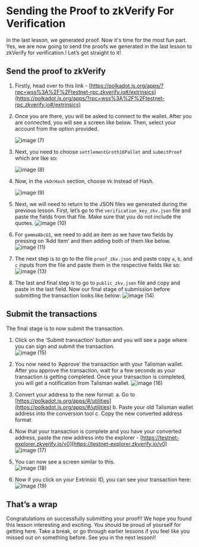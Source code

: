 # Sending the Proof to zkVerify For Verification

In the last lesson, we generated proof. Now it's time for the most fun part. Yes, we are now going to send the proofs we generated in the last lesson to zkVerify for verification.! Let’s get straight to it!

## Send the proof to zkVerify

1. Firstly, head over to this link - [https://polkadot.js.org/apps/?rpc=wss%3A%2F%2Ftestnet-rpc.zkverify.io#/extrinsics](https://polkadot.js.org/apps/?rpc=wss%3A%2F%2Ftestnet-rpc.zkverify.io#/extrinsics)
2. Once you are there, you will be asked to connect to the wallet. After you are connected, you will see a screen like below. Then, select your account from the option provided.
    
    ![image (7)](https://github.com/user-attachments/assets/bae440d7-4674-4bf9-b2e2-b887093e68a5)
    
3. Next, you need to choose `settlementGroth16Pallet` and `submitProof` which are like so:
    
    ![image (8)](https://github.com/user-attachments/assets/80ba6134-d9f1-42d0-b53a-bd0edf92f2f6)
    
4. Now, in the `vkOrHash` section, choose `Vk` instead of Hash.
    
    ![image (9)](https://github.com/user-attachments/assets/abaac6f6-a5ca-4454-9822-676e24b475d9)
    
5. Next, we will need to return to the JSON files we generated during the previous lesson. First, let’s go to the `verification_key_zkv.json` file and paste the fields from that file. Make sure that you do not include the quotes.
    ![image (10)](https://github.com/user-attachments/assets/d15880a8-6806-455d-a425-1890241c52f2)
    
6. For `gammaAbcG1`, we need to add an item as we have two fields by pressing on ‘Add item’ and then adding both of them like below.
    ![image (11)](https://github.com/user-attachments/assets/d79f5ebf-e6a3-4a92-bd53-a2c0233698dd)
   
7. The next step is to go to the file `proof_zkv.json` and paste copy `a`, `b`, and `c` inputs from the file and paste them in the respective fields like so:
    ![image (13)](https://github.com/user-attachments/assets/c78de514-783f-4a84-9905-0adea1bd122c)
    
8. The last and final step is to go to `public_zkv.json` file and copy and paste in the last field. Now our final stage of submission before submitting the transaction looks like below:
    ![image (14)](https://github.com/user-attachments/assets/b169fadf-d870-48bb-a3ed-322ed9623681)


## Submit the transactions

The final stage is to now submit the transaction.

1. Click on the ‘Submit transaction’ button and you will see a page where you can sign and submit the transaction.    
    ![image (15)](https://github.com/user-attachments/assets/3cfc94b3-094b-4db1-af12-4b4198f56230)
    
2. You now need to ‘Approve’ the transaction with your Talisman wallet. After you approve the transaction, wait for a few seconds as your transaction is getting completed. Once your transaction is completed, you will get a notification from Talisman wallet.
    ![image (16)](https://github.com/user-attachments/assets/31c3bbe6-cbd4-4fa9-b829-3c7cdaafe48f)

3. Convert your address to the new format:
    a. Go to [https://polkadot.js.org/apps/#/utilities](https://polkadot.js.org/apps/#/utilities)
    b. Paste your old Talisman wallet address into the conversion tool
    c. Copy the new converted address format

4. Now that your transaction is complete and you have your converted address, paste the new address into the explorer - [https://testnet-explorer.zkverify.io/v0](https://testnet-explorer.zkverify.io/v0)
   ![image (17)](https://github.com/user-attachments/assets/1532cb50-bd1a-4fdb-9e54-563812585bab)
    
5. You can now see a screen similar to this.   
   ![image (18)](https://github.com/user-attachments/assets/67e7042e-a5d2-495a-b5be-065a958a43bd)
    
6. Now if you click on your Extrinsic ID, you can see your transaction here:
   ![image (19)](https://github.com/user-attachments/assets/ed30c5a5-1d91-4312-9ac5-800213e7555b)

    

## That’s a wrap

Congratulations on successfully submitting your proof!! We hope you found this lesson interesting and exciting. You should be proud of yourself for getting here. Take a break, or go through earlier lessons if you feel like you missed out on something before. See you in the next lesson!!
